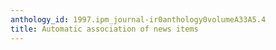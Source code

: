 ```yaml
---
anthology_id: 1997.ipm_journal-ir0anthology0volumeA33A5.4
title: Automatic association of news items
---
```


